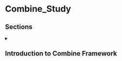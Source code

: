 # Combine_Study

## Sections
<details>
  <summary>
    <h2>Introduction to Combine Framework</h2>
  </summary>
  
  <!-- 내용 -->
  - ### Reactive Programming이란?
    > Reactive Programming은 비동기 데이터와 이벤트에 반응하고 이를 관리하는 데 중점을 두는 프로드래밍 패러다임으로, 선언적(declarative)이고 데이터 중심(data-driven) 방식으로 이루어진다.
    <br>
    
  - ### Key Concepts
    - **Observable**: 데이터 이벤트를 제공(produces)하는 엔티티
      > e.g. _User Input_, _Sensor Data_, _API Responses (XML or JSON, or Any kind of API)_
      
    - **Observer**: Observable에서 방출되는 이벤트를 수신(listens)하는 개체
      > e.g. _Application Components_, _Views_
      
    - **Operators**: Data를 변환(transform)하고 조작(manipulate)하는 함수
      > e.g. _map()_, _filter()_, _merge()_
      <br>

  - ### Benefits
    - 코드의 가독성이 향상
    - 복잡한 비동기 시나리오에 대한 함수 연산자를 통한 핸들링
    - 실시간 및 이벤트 기반 애플리케이션
    <br>
</details>
